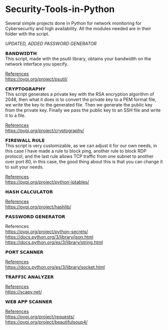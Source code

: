 # Security-Tools-in-Python
Several simple projects done in Python for network monitoring for Cybersecurity and high availability. All the modules needed are in their folder with the script.

<em>UPDATED, ADDED PASSWORD GENERATOR</em>

𝗕𝗔𝗡𝗗𝗪𝗜𝗗𝗧𝗛
<br>This script, made with the psutil library, obtains your bandwidth on the network interface you specify.

<u>References</u>
<br>https://pypi.org/project/psutil/

𝗖𝗥𝗬𝗣𝗧𝗢𝗚𝗥𝗔𝗣𝗛𝗬
<br>This script generates a private key with the RSA encryption algorithm of 2048, then what it does is to convert the private key to a PEM format file, we write the key to the generated file. Then we generate the public key from the private key. 
Finally we pass the public key to an SSH file and write it to a file.

<u>References</u>
<br>https://pypi.org/project/cryptography/

𝗙𝗜𝗥𝗘𝗪𝗔𝗟𝗟 𝗥𝗨𝗟𝗘
<br>This script is very customizable, as we can adjust it for our own needs, in this case I have made a rule to block ping, another rule to block RDP protocol, and the last rule allows TCP traffic from one subnet to another over port 80, in this case, the good thing about this is that you can change it to suit your needs.

<u>References</u>
<br>https://pypi.org/project/python-iptables/

𝗛𝗔𝗦𝗛 𝗖𝗔𝗟𝗖𝗨𝗟𝗔𝗧𝗢𝗥

<u>References</u>
<br>https://pypi.org/project/hashlib/

𝗣𝗔𝗦𝗦𝗪𝗢𝗥𝗗 𝗚𝗘𝗡𝗘𝗥𝗔𝗧𝗢𝗥

References</u>
<br>https://pypi.org/project/python-secrets/
<br>https://docs.python.org/3/library/json.html
<br>https://docs.python.org/es/3/library/string.html

𝗣𝗢𝗥𝗧 𝗦𝗖𝗔𝗡𝗡𝗘𝗥

<u>References</u>
<br>https://docs.python.org/es/3/library/socket.html

𝗧𝗥𝗔𝗙𝗙𝗜𝗖 𝗔𝗡𝗔𝗟𝗬𝗭𝗘𝗥

<u>References</u>
<br>https://scapy.net/

𝗪𝗘𝗕 𝗔𝗣𝗣 𝗦𝗖𝗔𝗡𝗡𝗘𝗥

<u>References</u>
<br>https://pypi.org/project/requests/
<br>https://pypi.org/project/beautifulsoup4/


